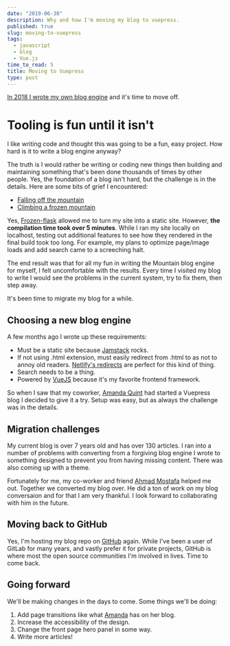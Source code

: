 ```yaml
---
date: "2019-06-30"
description: Why and how I'm moving my blog to vuepress.
published: true
slug: moving-to-vuepress
tags:
  - javascript
  - blog
  - Vue.js  
time_to_read: 5
title: Moving to Vuepress
type: post
---
```


[In 2018 I wrote my own blog engine](/writing-new-blog-engine) and it's time to move off.

# Tooling is fun until it isn't

I like writing code and thought this was going to be a fun, easy project. How hard is it to write a blog engine anyway?

The truth is I would rather be writing or coding new things then building and maintaining something that's been done thousands of times by other people. Yes, the foundation of a blog isn't hard, but the challenge is in the details. Here are some bits of grief I encountered:

- [Falling off the mountain](/writing-new-blog-engine.html#falling-off-the-mountain)
- [Climbing a frozen mountain](/writing-new-blog-engine.html#climbing-a-frozen-mountain)

Yes, [Frozen-flask](https://pythonhosted.org/Frozen-Flask/) allowed me to turn my site into a static site. However, **the compilation time took over 5 minutes**. While I ran my site locally on localhost, testing out additional features to see how they rendered in the final build took too long. For example, my plans to optimize page/image loads and add search came to a screeching halt.

The end result was that for all my fun in writing the Mountain blog engine for myself, I felt uncomfortable with the results. Every time I visited my blog to write I would see the problems in the current system, try to fix them, then step away.    

It's been time to migrate my blog for a while.

## Choosing a new blog engine

A few months ago I wrote up these requirements:

- Must be a static site because [Jamstack](https://jamstack.org/) rocks.
- If not using .html extension, must easily redirect from .html to as not to annoy old readers. [Netlify's redirects](https://www.netlify.com/docs/redirects/) are perfect for this kind of thing.
- Search needs to be a thing.
- Powered by [VueJS](https://vuejs.org/) because it's my favorite frontend framework.

So when I saw that my coworker, [Amanda Quint](https://www.amandaquint.com) had started a Vuepress blog I decided to give it a try. Setup was easy, but as always the challenge was in the details.

## Migration challenges

My current blog is over 7 years old and has over 130 articles. I ran into a number of problems with converting from a forgiving blog engine I wrote to something designed to prevent you from having missing content. There was also coming up with a theme. 

Fortunately for me, my co-worker and friend [Ahmad Mostafa](https://www.ahmadmostafa.com/) helped me out. Together we converted my blog over. He did a ton of work on my blog conversaion and for that I am very thankful. I look forward to collaborating with him in the future. 

## Moving back to GitHub

Yes, I'm hosting my blog repo on [GitHub](https://github.com/pydanny/pydanny-v2/) again. While I've been a user of GitLab for many years, and vastly prefer it for private projects, GitHub is where most the open source communities I'm involved in lives. Time to come back.

## Going forward

We'll be making changes in the days to come. Some things we'll be doing:

1. Add page transitions like what [Amanda](https://www.amandaquint.com) has on her blog.
2. Increase the accessibility of the design.
3. Change the front page hero panel in some way.
4. Write more articles!